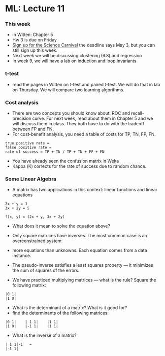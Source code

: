 ML: Lecture 11
==============

### This week

* in Witten: Chapter 5
* Hw 3 is due on Friday
* [Sign up for the Science Carnival](http://www.evergreen.edu/events/sciencecarnival/) the deadline says May 3, but you can still sign up this week.
* Next week we will be discussing clustering (6.8) and regression
* In week 9, we will have a lab on induction and loop invariants 

### t-test

* read the pages in Witten on t-test and paired t-test. We will do that in lab on Thursday. We will compare two learning algorithms. 

### Cost analysis

* There are two concepts you should know about: ROC and recall-precision curve. For next week, read about them in Chapter 5 and we will discuss them in class. They both have to do with the tradeoff between FP and FN.
* For cost-benefit analysis, you need a table of costs for TP, TN, FP, FN.
```
true positive rate = 
false positive rate =
rate of success = TP + TN / TP + TN + FP + FN
```

* You have already seen the confusion matrix in Weka
* Kappa (Κ) corrects for the rate of success due to random chance. 

### Some Linear Algebra

* A matrix has two applications in this context: linear functions and linear equations
```
2x + y = 1
3x + 2y = 5

f(x, y) = (2x + y, 3x + 2y)
```   

* What does it mean to solve the equation above?
* Only square matrices have inverses. The most common case is an overconstrained system:
* more equations than unknowns. Each equation comes from a data instance.

* The pseudo-inverse satisfies a least squares property — it minimizes the sum of squares of the errors.

* We have practiced multiplying matrices — what is the rule? Square the following matrix:
```
|0 1|
|1 0|
```

* What is the determinant of a matrix? What is it good for?
* find the determinants of the following matrices:
```
|0 1|    | 1 1|    |1 1|
|1 0|    |-1 1|    |1 1|
```
* What is the inverse of a matrix?
```
| 1 1|-1   =
|-1 1|
```
